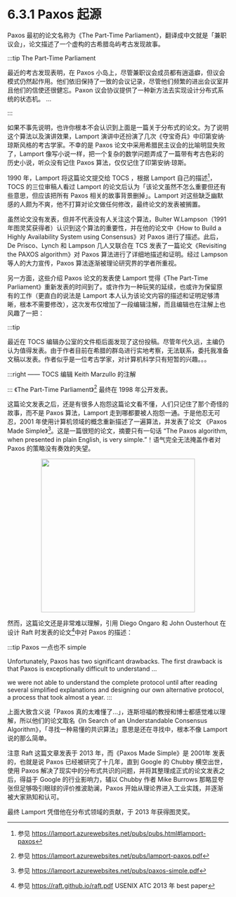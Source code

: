 # 6.3.1 Paxos 起源

Paxos 最初的论文名称为《The Part-Time Parliament》，翻译成中文就是「兼职议会」，论文描述了一个虚构的古希腊岛屿考古发现故事。

:::tip The Part-Time Parliament

最近的考古发现表明，在 Paxos 小岛上，尽管兼职议会成员都有逍遥癖，但议会模式仍然起作用。他们依旧保持了一致的会议记录，尽管他们频繁的进出会议室并且他们的信使还很健忘。Paxon 议会协议提供了一种新方法去实现设计分布式系统的状态机。
...

:::

如果不事先说明，也许你根本不会认识到上面是一篇关于分布式的论文。为了说明这个算法以及演讲效果，Lamport 演讲中还扮演了几次《夺宝奇兵》中印第安纳·琼斯风格的考古学家。不幸的是 Paxos 论文中采用希腊民主议会的比喻明显失败了，Lamport 像写小说一样，把一个复杂的数学问题弄成了一篇带有考古色彩的历史小说，听众没有记住 Paxos 算法，仅仅记住了印第安纳·琼斯。

1990 年，Lamport 将这篇论文提交给 TOCS ，根据 Lamport 自己的描述[^2]，TOCS 的三位审稿人看过 Lamport 的论文后认为「该论文虽然不怎么重要但还有些意思，但应该把所有 Paxos 相关的故事背景删掉」。Lamport 对这些缺乏幽默感的人颇为不爽，他不打算对论文做任何修改，最终论文的发表被搁置。

虽然论文没有发表，但并不代表没有人关注这个算法，Bulter W.Lampson（1991 年图灵奖获得者）认识到这个算法的重要性，并在他的论文中《How to Build a Highly Availability System using Consensus》对 Paxos 进行了描述。此后，De Prisco、Lynch 和 Lampson 几人又联合在 TCS 发表了一篇论文《Revisiting the PAXOS algorithm》对 Paxos 算法进行了详细地描述和证明。经过 Lampson 等人的大力宣传，Paxos 算法逐渐被理论研究界的学者所重视。

另一方面，这些介绍 Paxos 论文的发表使 Lamport 觉得《The Part-Time Parliament》重新发表的时间到了。或许作为一种玩笑的延续，也或许为保留原有的工作（更直白的说法是 Lamport 本人认为该论文内容的描述和证明足够清晰，根本不需要修改），这次发布仅增加了一段编辑注解，而且编辑也在注解上也风趣了一把：

:::tip

最近在 TOCS 编辑办公室的文件柜后面发现了这份投稿。尽管年代久远，主编仍认为值得发表。由于作者目前在希腊的群岛进行实地考察，无法联系，委托我准备文稿以发表。作者似乎是一位考古学家，对计算机科学只有短暂的兴趣。。。

:::right 
—— TOCS 编辑 Keith Marzullo 的注解

:::
《The Part-Time Parliament》[^3] 最终在 1998 年公开发表。

这篇论文发表之后，还是有很多人抱怨这篇论文看不懂，人们只记住了那个奇怪的故事，而不是 Paxos 算法，Lamport 走到哪都要被人抱怨一通。于是他忍无可忍，2001 年使用计算机领域的概念重新描述了一遍算法，并发表了论文 《Paxos Made Simple》[^4]。这是一篇很短的论文，摘要只有一句话 “The Paxos algorithm, when presented in plain English, is very simple.”！语气完全无法掩盖作者对 Paxos 的策略没有奏效的失望。

<div  align="center">
	<img src="../assets/paxos.png" width = "350"  align=center />
</div>

然而，这篇论文还是非常难以理解，引用 Diego Ongaro 和 John Ousterhout 在设计 Raft 时发表的论文[^5]中对 Paxos 的描述：

:::tip Paxos 一点也不 simple

Unfortunately, Paxos has two significant drawbacks. The first drawback is that Paxos is exceptionally difficult to understand ...

we were not able to understand the complete protocol until after reading several simplified explanations and designing our own alternative protocol, a process that took almost a year.
:::

上面大致含义说「Paxos 真的太难懂了...」，连斯坦福的教授和博士都感觉难以理解，所以他们的论文取名《In Search of an Understandable Consensus Algorithm》，「寻找一种易懂的共识算法」意思是还在寻找中，根本不像 Lamport 说的那么简单。

注意 Raft 这篇文章发表于 2013 年，而《Paxos Made Simple》是 2001年 发表的，也就是说 Paxos 已经被研究了十几年，直到 Google 的 Chubby 横空出世，使用 Paxos 解决了现实中的分布式共识的问题，并将其整理成正式的论文发表之后，得益于 Google 的行业影响力，辅以 Chubby 作者 Mike Burrows 那略显夸张但足够吸引眼球的评价推波助澜，Paxos 开始从理论界进入工业实践，并逐渐被大家熟知和认可。

最终 Lamport 凭借他在分布式领域的贡献，于 2013 年获得图灵奖。

[^2]: 参见 https://lamport.azurewebsites.net/pubs/pubs.html#lamport-paxos
[^3]: 参见 https://lamport.azurewebsites.net/pubs/lamport-paxos.pdf
[^4]: 参见 https://lamport.azurewebsites.net/pubs/paxos-simple.pdf
[^5]: 参见 https://raft.github.io/raft.pdf USENIX ATC 2013 年 best paper
